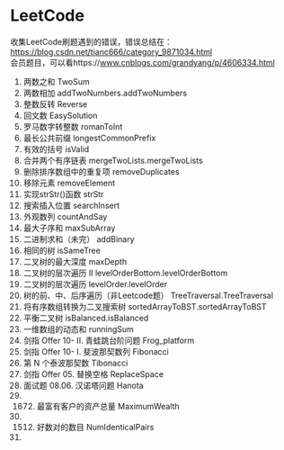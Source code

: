 # LeetCode  
收集LeetCode刷题遇到的错误，错误总结在：https://blog.csdn.net/tianc666/category_9871034.html    
会员题目，可以看https://www.cnblogs.com/grandyang/p/4606334.html
1. 两数之和 TwoSum  
2. 两数相加 addTwoNumbers.addTwoNumbers  
3. 整数反转 Reverse  
4. 回文数 EasySolution  
5. 罗马数字转整数 romanToInt  
6. 最长公共前缀 longestCommonPrefix  
7. 有效的括号 isValid  
8. 合并两个有序链表 mergeTwoLists.mergeTwoLists  
9. 删除排序数组中的重复项 removeDuplicates  
10. 移除元素 removeElement  
11. 实现strStr()函数 strStr  
12. 搜索插入位置 searchInsert  
13. 外观数列 countAndSay  
14. 最大子序和 maxSubArray  
15. 二进制求和（未完） addBinary  
16. 相同的树 isSameTree  
17. 二叉树的最大深度 maxDepth  
18. 二叉树的层次遍历 II levelOrderBottom.levelOrderBottom  
19. 二叉树的层次遍历 levelOrder.levelOrder  
20. 树的前、中、后序遍历（非Leetcode题） TreeTraversal.TreeTraversal  
21. 将有序数组转换为二叉搜索树 sortedArrayToBST.sortedArrayToBST  
22. 平衡二叉树 isBalanced.isBalanced  
23. 一维数组的动态和 runningSum  
24. 剑指 Offer 10- II. 青蛙跳台阶问题 Frog_platform  
25. 剑指 Offer 10- I. 斐波那契数列 Fibonacci  
26. 第 N 个泰波那契数 Tibonacci  
27. 剑指 Offer 05. 替换空格  ReplaceSpace  
28. 面试题 08.06. 汉诺塔问题 Hanota  
29. 1672. 最富有客户的资产总量 MaximumWealth  
30. 1512. 好数对的数目 NumIdenticalPairs  
31. 






